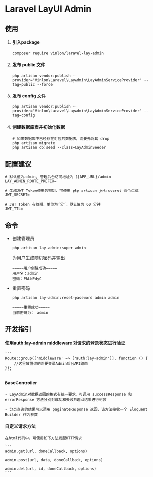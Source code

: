 # Laravel LayUI Admin

## 使用

1. #### 引入package 

    ```shell script
    composer require vinlon/laravel-lay-admin
    ```
2. #### 发布 public 文件

    ```
    php artisan vendor:publish --provider="Vinlon\Laravel\LayAdmin\LayAdminServiceProvider" --tag=public --force
    ```
3. #### 发布 config 文件

    ```
    php artisan vendor:publish --provider="Vinlon\Laravel\LayAdmin\LayAdminServiceProvider" --tag=config
    ```

4. #### 创建数据库表并初始化数据

    ```
    # 如果数据库中已经存在对应的数据表，需要先将其 drop
    php artisan migrate
    php artisan db:seed --class=LayAdminSeeder
    ```
   
## 配置建议

```
# 默认值为admin, 管理后台访问地址为 ${APP_URL}/admin
LAY_ADMIN_ROUTE_PREFIX=

# 生成JWT Token使用的密钥，可使用 php artisan jwt:secret 命令生成
JWT_SECRET=

# JWT Token 有效期，单位为‘分’，默认值为 60 分钟
JWT_TTL=

```


## 命令

- 创建管理员

    ```
    php artisan lay-admin:super admin
    ```

    为用户生成随机密码并输出

    ```
    =====用户创建成功=====
    用户名：admin
    密码：PkLNPdyC
    ```

- 重置密码

    ```
    php artisan lay-admin:reset-password admin admin
    ```

    ```
    =====重置成功=====
    当前密码为： admin
    ```


## 开发指引

#### 使用auth:lay-admin middleware 对请求的登录状态进行验证

    ```
    Route::group(['middleware' => ['auth:lay-admin']], function () {
        //这里放置你的需要登录Admin后台API路由
    });
    ```

#### BaseController

    - LayAdmin对数据返回的格式有统一要求，可调用 successResponse 和 errorResponse 方法分别对成功和失败的返回结果进行封装

    - 分页查询的结果可以调用 paginateResponse 返回，该方法接收一个 Eloquent Builder 作为参数

#### 自定义请求方法
    
    在html代码中，可使用如下方法发起HTTP请求

    ```
    admin.get(url, doneCallback, options)
    
    admin.post(url, data, doneCallback, options)
    
    admin.del(url, id, doneCallback, options)
    ```








